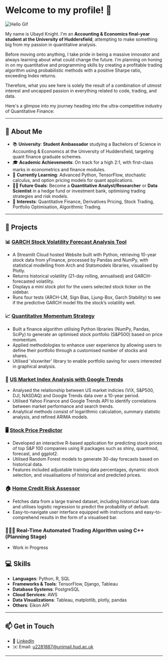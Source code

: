 # Welcome to my profile! 👋

![Hello Gif](https://media1.tenor.com/m/BbZnw0Mc1mUAAAAd/crow-smart.gif)

My name is Ubayd Knight. I'm an **Accounting & Economics final-year student at the University of Huddersfield**, attempting to make something big from my passion in quantitative analysis.

Before moving onto anything, I take pride in being a massive innovator and always learning about what could change the future. I'm planning on honing in on my quantitative and programming skills by creating a profitable trading algorithm using probabilistic methods with a positive Sharpe ratio, exceeding Index returns.
 
Therefore, what you see here is solely the result of a combination of utmost interest and uncapped passion in everything related to code, trading, and data. 

Here's a glimpse into my journey heading into the ultra-competitive industry of Quantitative Finance:

---

## 🚀 About Me
- 📚 **University**: **Student Ambassador** studying a Bachelors of Science in Accounting & Economics at the University of Huddersfield, targeting quant finance graduate schemes.  
- 🎓 **Academic Achievements**: On track for a high 2:1, with first-class marks in econometrics and finance modules.  
- 🌱 **Currently Learning**: Advanced Python, TensorFlow, stochastic calculus, and option pricing models for quant applications.  
- 👨‍💻 **Future Goals**: Become a **Quantitative Analyst/Researcher** or **Data Scientist** in a hedge fund or investment bank, optimising trading strategies and risk models.  
- 📖 **Interests**: Quantitative Finance, Derivatives Pricing, Stock Trading, Portfolio Optimisation, Algorithmic Trading.
  
---

## 💼 Projects

### 📊 [GARCH Stock Volatility Forecast Analysis Tool](https://github.com/Utartizan/Stock-Volatility-Forecasting-Analysis-Tool)
- A Streamlit Cloud hosted Website built with Python, retrieving 10-year stock data from yFinance, processed by Pandas and NumPy, with statistical modelling from Arch and Statsmodels libraries, visualised by Plotly.
- Returns historical volatility (21-day rolling, annualised) and GARCH-forecasted volatility.
- Displays a mini stock plot for the users selected stock ticker on the sidebar.
- Runs four tests (ARCH-LM, Sign Bias, Ljung-Box, Garch Stability) to see if the predictive GARCH model fits the stock’s volatility well.

### 📈 [Quantitative Momentum Strategy](https://github.com/Utartizan/Quantitative-Momentum-Strategy)
- Built a finance algorithm utilising Python libraries (NumPy, Pandas, SciPy) to generate an optimised stock portfolio (S&P500) based on price momentum.
- Applied methodologies to enhance user experience by allowing users to define their portfolio through a customised number of stocks and shares.
- Utilised 'xlsxwriter' library to enable portfolio saving for users interested in graphical analysis.


### 📖 [US Market Index Analysis with Google Trends](https://github.com/Utartizan/US-Market-Index-Analysis-with-Google-Trends)
- Analysed the relationship between US market indicies (VIX, S&P500, DJI, NASDAQ) and Google Trends data over a 10-year
period.
- Utilised Yahoo Finance and Google Trends API to identify correlations between market performance and search trends.
- Analytical methods consist of logarithmic calculation, summary statistic analysis, and refined ARIMA models.

### 🖥️ [Stock Price Predictor](https://github.com/Utartizan/Random-Forest-Predictor--Stocks-)
- Developed an interactive R-based application for predicting stock prices of top S&P 100 companies using R packages such as shiny, quantmod, forecast, and ggplot2.
- Utilised Random Forest models to generate 30-day forecasts based on historical data.
- Features included adjustable training data percentages, dynamic stock selection, and visualisations of historical and predicted prices.

### 🏠 [Home Credit Risk Assessor](https://github.com/Utartizan/Credit-Risk-Assessment)
-  Fetches data from a large trained dataset, including historical loan data and utilises logistic regression to predict the probability of default.
-  Easy-to-navigate user interface equipped with instructions and easy-to-comprehend results in the form of a visualised bar.

### 🧗🏽‍♂️ Real-Time Automated Trading Algorithm using C++ (Planning Stage)
- Work in Progress

  
## 💻 Skills

- **Languages**: Python, R, SQL
- **Frameworks & Tools**: TensorFlow, Django, Tableau
- **Database Systems**: PostgreSQL
- **Cloud Services**: AWS
- **Data Visualizations**: Tableau, matplotlib, plotly, pandas
- **Others**: Eikon API

---

## 📫 Get in Touch

- 💼 [LinkedIn](https://www.linkedin.com/in/ubayd-knight-302656251/)  
- ✉️ Email: u2281887@unimail.hud.ac.uk
  
---

<!---
Utartizan/Utartizan is a ✨ special ✨ repository because its `README.md` (this file) appears on your GitHub profile.
You can click the Preview link to take a look at your changes.
--->


